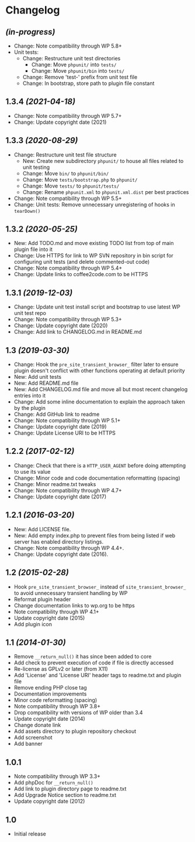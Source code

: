 # Changelog

## _(in-progress)_
* Change: Note compatibility through WP 5.8+
* Unit tests:
    * Change: Restructure unit test directories
        * Change: Move `phpunit/` into `tests/`
        * Change: Move `phpunit/bin` into `tests/`
    * Change: Remove 'test-' prefix from unit test file
    * Change: In bootstrap, store path to plugin file constant

## 1.3.4 _(2021-04-18)_
* Change: Note compatibility through WP 5.7+
* Change: Update copyright date (2021)

## 1.3.3 _(2020-08-29)_
* Change: Restructure unit test file structure
    * New: Create new subdirectory `phpunit/` to house all files related to unit testing
    * Change: Move `bin/` to `phpunit/bin/`
    * Change: Move `tests/bootstrap.php` to `phpunit/`
    * Change: Move `tests/` to `phpunit/tests/`
    * Change: Rename `phpunit.xml` to `phpunit.xml.dist` per best practices
* Change: Note compatibility through WP 5.5+
* Change: Unit tests: Remove unnecessary unregistering of hooks in `tearDown()`

## 1.3.2 _(2020-05-25)_
* New: Add TODO.md and move existing TODO list from top of main plugin file into it
* Change: Use HTTPS for link to WP SVN repository in bin script for configuring unit tests (and delete commented-out code)
* Change: Note compatibility through WP 5.4+
* Change: Update links to coffee2code.com to be HTTPS

## 1.3.1 _(2019-12-03)_
* Change: Update unit test install script and bootstrap to use latest WP unit test repo
* Change: Note compatibility through WP 5.3+
* Change: Update copyright date (2020)
* Change: Add link to CHANGELOG.md in README.md

## 1.3 _(2019-03-30)_
* Change: Hook the `pre_site_transient_browser_` filter later to ensure plugin doesn't conflict with other functions operating at default priority
* New: Add unit tests
* New: Add README.md file
* New: Add CHANGELOG.md file and move all but most recent changelog entries into it
* Change: Add some inline documentation to explain the approach taken by the plugin
* Change: Add GitHub link to readme
* Change: Note compatibility through WP 5.1+
* Change: Update copyright date (2019)
* Change: Update License URI to be HTTPS

## 1.2.2 _(2017-02-12)_
* Change: Check that there is a `HTTP_USER_AGENT` before doing attempting to use its value
* Change: Minor code and code documentation reformatting (spacing)
* Change: Minor readme.txt tweaks
* Change: Note compatibility through WP 4.7+
* Change: Update copyright date (2017)

## 1.2.1 _(2016-03-20)_
* New: Add LICENSE file.
* New: Add empty index.php to prevent files from being listed if web server has enabled directory listings.
* Change: Note compatibility through WP 4.4+.
* Change: Update copyright date (2016).

## 1.2 _(2015-02-28)_
* Hook `pre_site_transient_browser_` instead of `site_transient_browser_` to avoid unnecessary transient handling by WP
* Reformat plugin header
* Change documentation links to wp.org to be https
* Note compatibility through WP 4.1+
* Update copyright date (2015)
* Add plugin icon

## 1.1 _(2014-01-30)_
* Remove `__return_null()` it has since been added to core
* Add check to prevent execution of code if file is directly accessed
* Re-license as GPLv2 or later (from X11)
* Add 'License' and 'License URI' header tags to readme.txt and plugin file
* Remove ending PHP close tag
* Documentation improvements
* Minor code reformatting (spacing)
* Note compatibility through WP 3.8+
* Drop compatibility with versions of WP older than 3.4
* Update copyright date (2014)
* Change donate link
* Add assets directory to plugin repository checkout
* Add screenshot
* Add banner

## 1.0.1
* Note compatibility through WP 3.3+
* Add phpDoc for `__return_null()`
* Add link to plugin directory page to readme.txt
* Add Upgrade Notice section to readme.txt
* Update copyright date (2012)

## 1.0
* Initial release
